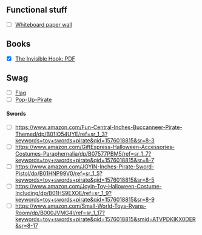 ## Functional stuff

- [ ] [Whiteboard paper wall](https://www.amazon.com/AFMAT-Chalkboards-Whiteboards-Stain-Proof-Markers-1-5/dp/B07FNG3MBF/ref=sr_1_1_sspa?crid=5RLRMIEPN34M&keywords=whiteboard+paper+for+wall&qid=1576019052&sprefix=whiteboard+paper+for+w%2Caps%2C148&sr=8-1-spons&psc=1&spLa=ZW5jcnlwdGVkUXVhbGlmaWVyPUExOUtDWkNDUE1MMTAwJmVuY3J5cHRlZElkPUEwMDAzMDc5MllDNUNHWDBZMzg0MiZlbmNyeXB0ZWRBZElkPUEwNjY2OTk5OE1GTVBTU0NEQlk1JndpZGdldE5hbWU9c3BfYXRmJmFjdGlvbj1jbGlja1JlZGlyZWN0JmRvTm90TG9nQ2xpY2s9dHJ1ZQ==)


## Books
- [x] [The Invisible Hook: PDF](https://www.peterleeson.com/The_Invisible_Hook.pdf)

## Swag
- [ ] [Flag](https://www.amazon.com/FLAGLINK-Rackham-3x4-8Fts-Broadsword-Pirate/dp/B07V232VNM/ref=sr_1_8?keywords=pirate%2Bflag&qid=1576020170&sr=8-8&th=1)
- [ ] [Pop-Up-Pirate](https://www.amazon.com/TOMY-T7028A1-Pop-Up-Pirate/dp/B00000JICB/ref=sr_1_26?keywords=toy+swords+pirate&qid=1576018815&sr=8-26)
#### Swords
  - [ ] https://www.amazon.com/Fun-Central-Inches-Buccanneer-Pirate-Themed/dp/B01IO54UYE/ref=sr_1_3?keywords=toy+swords+pirate&qid=1576018815&sr=8-3
  - [ ] https://www.amazon.com/GiftExpress-Halloween-Accessories-Costumes-Paraphernalia/dp/B07577PBM5/ref=sr_1_7?keywords=toy+swords+pirate&qid=1576018815&sr=8-7
  - [ ] https://www.amazon.com/JOYIN-Inches-Pirate-Sword-Pistol/dp/B01HNP99V0/ref=sr_1_5?keywords=toy+swords+pirate&qid=1576018815&sr=8-5
  - [ ] https://www.amazon.com/Joyin-Toy-Halloween-Costume-Including/dp/B01HS9EXOE/ref=sr_1_9?keywords=toy+swords+pirate&qid=1576018815&sr=8-9
  - [ ] https://www.amazon.com/Small-World-Toys-Ryans-Room/dp/B000JVMG4I/ref=sr_1_17?keywords=toy+swords+pirate&qid=1576018815&smid=ATVPDKIKX0DER&sr=8-17
